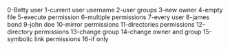 0-Betty user 1-current user username 2-user groups 3-new owner 4-empty file 5-execute permission 6-multiple permissions 7-every user 8-james bond 9-john doe 10-mirror permissions 11-directories permissions 12-directory permissions 13-change group 14-change owner and group 15-symbolic link permissions 16-if only
